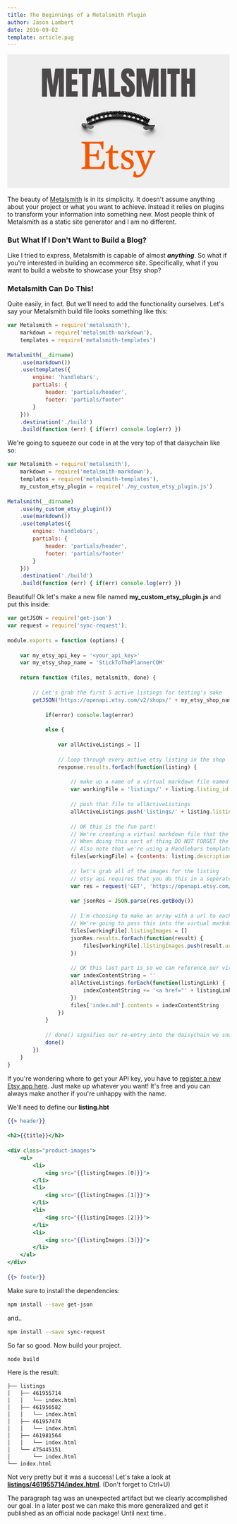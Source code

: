 ```yaml
---
title: The Beginnings of a Metalsmith Plugin
author: Jason Lambert
date: 2016-09-02
template: article.pug
---
```


![metalsmith-x-etsy](metalsmith-etsy.png)
<br /><a></a>

The beauty of [Metalsmith][metalsmith] is in its simplicity. It doesn't assume anything about your project or what you want to achieve. Instead it relies on plugins to transform your information into something new. Most people think of Metalsmith as a static site generator and I am no different.

### But What If I Don't Want to Build a Blog?

<span class="more"></span>

Like I tried to express, Metalsmith is capable of almost ***anything***. So what if you're interested in building an ecommerce site. Specifically, what if you want to build a website to showcase your Etsy shop?

### Metalsmith Can Do This!

Quite easily, in fact. But we'll need to add the functionality ourselves. Let's say your Metalsmith build file looks something like this:

```javascript
var Metalsmith = require('metalsmith'),
    markdown = require('metalsmith-markdown'),
    templates = require('metalsmith-templates')

Metalsmith(__dirname)
    .use(markdown())
    .use(templates({
        engine: 'handlebars',
        partials: {
            header: 'partials/header',
            footer: 'partials/footer'
        }
    }))
    .destination('./build')
    .build(function (err) { if(err) console.log(err) })
```

We're going to squeeze our code in at the very top of that daisychain like so:

```javascript
var Metalsmith = require('metalsmith'),
    markdown = require('metalsmith-markdown'),
    templates = require('metalsmith-templates'),
    my_custom_etsy_plugin = require('./my_custom_etsy_plugin.js')

Metalsmith(__dirname)
    .use(my_custom_etsy_plugin())
    .use(markdown())
    .use(templates({
        engine: 'handlebars',
        partials: {
            header: 'partials/header',
            footer: 'partials/footer'
        }
    }))
    .destination('./build')
    .build(function (err) { if(err) console.log(err) })
```

Beautiful! Ok let's make a new file named **my_custom_etsy_plugin.js** and put this inside:

```javascript
var getJSON = require('get-json')
var request = require('sync-request');

module.exports = function (options) {
    
    var my_etsy_api_key = '<your_api_key>'
    var my_etsy_shop_name = 'StickToThePlannerCOM'

    return function (files, metalsmith, done) {

        // Let's grab the first 5 active listings for testing's sake
        getJSON('https://openapi.etsy.com/v2/shops/' + my_etsy_shop_name + '/listings/active?limit=5&api_key='+my_etsy_api_key, function(error, response){
         
            if(error) console.log(error)

            else {
                
                var allActiveListings = []
                
                // loop through every active etsy listing in the shop
                response.results.forEach(function(listing) {
                    
                    // make up a name of a virtual markdown file named after the etsy listing id
                    var workingFile = 'listings/' + listing.listing_id + '/index.md'
                    
                    // push that file to allActiveListings
                    allActiveListings.push('listings/' + listing.listing_id + '/index.html')
                    
                    // OK this is the fun part!
                    // We're creating a virtual markdown file that the other Metalsmith plugins can manipulate!!
                    // When doing this sort of thing DO NOT FORGET the contents variable.. It is required by the Metalsmith environment
                    // Also note that we're using a Handlebars template named listing that we will define next
                    files[workingFile] = {contents: listing.description, etsy_link: listing.url, template: 'listing.hbt'}

                    // let's grab all of the images for the listing
                    // etsy api requires that you do this in a seperate request
                    var res = request('GET', 'https://openapi.etsy.com/v2/listings/' + listing.listing_id + '/images?api_key='+my_etsy_api_key);

                    var jsonRes = JSON.parse(res.getBody())
                    
                    // I'm choosing to make an array with a url to each image
                    // We're going to pass this into the virtual markdown file as YAML data
                    files[workingFile].listingImages = []
                    jsonRes.results.forEach(function(result) {
                        files[workingFile].listingImages.push(result.url_fullxfull)
                    })

                    // OK this last part is so we can reference our virtual files later from the site's root index.md
                    var indexContentString = ''
                    allActiveListings.forEach(function(listingLink) {
                        indexContentString += '<a href="' + listingLink + '">' + listingLink + '</a><br>'
                    })
                    files['index.md'].contents = indexContentString
                })
            }
            
            // done() signifies our re-entry into the daisychain we snuck into earlier
            done()         
        })
    }
}
```

If you're wondering where to get your API key, you have to [register a new Etsy app here][register_etsy]. Just make up whatever you want! It's free and you can always make another if you're unhappy with the name.

We'll need to define our **listing.hbt**

```handlebars
{{> header}}

<h2>{{title}}</h2>

<div class="product-images">
    <ul>
        <li>
            <img src="{{listingImages.[0]}}">
        </li>
        <li>
            <img src="{{listingImages.[1]}}">
        </li>
        <li>
            <img src="{{listingImages.[2]}}">
        </li>
        <li>
            <img src="{{listingImages.[3]}}">
        </li>
    </ul>
</div>

{{> footer}}
```

Make sure to install the dependencies:

```sh
npm install --save get-json
```
and..
```sh
npm install --save sync-request
```

So far so good. Now build your project.
```sh
node build
```

Here is the result:

```
├── listings
│   ├── 461955714
│   │   └── index.html
│   ├── 461956582
│   │   └── index.html
│   ├── 461957474
│   │   └── index.html
│   ├── 461981564
│   │   └── index.html
│   └── 475445151
│       └── index.html
└── index.html
```

Not very pretty but it was a success! Let's take a look at [**listings/461955714/index.html**][exampleoutput]. (Don't forget to Ctrl+U)

The paragraph tag was an unexpected artifact but we clearly accomplished our goal. In a later post we can make this more generalized and get it published as an official node package! Until next time..

[metalsmith]: http://www.metalsmith.io/
[register_etsy]: https://www.etsy.com/developers/register
[exampleoutput]: ./examplelisting.html